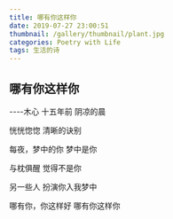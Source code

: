 ```yaml
---
title: 哪有你这样你
date: 2019-07-27 23:00:51
thumbnail: /gallery/thumbnail/plant.jpg
categories: Poetry with Life
tags: 生活的诗
---
```

## 哪有你这样你
----木心
十五年前
阴凉的晨

恍恍惚惚
清晰的诀别

每夜，梦中的你
梦中是你

与枕俱醒
觉得不是你

另一些人
扮演你入我梦中

哪有你，你这样好
哪有你这样你
